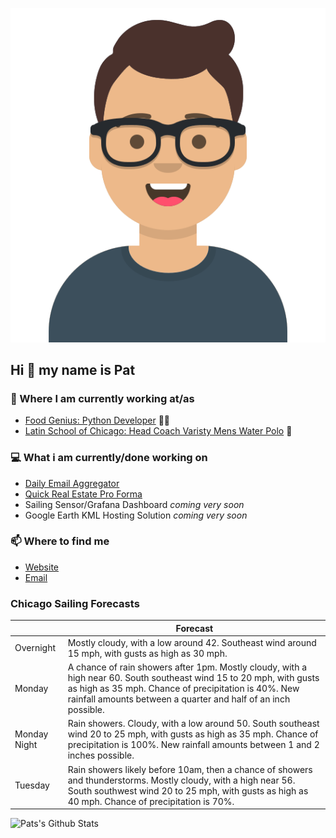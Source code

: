 [![Social banner for p-j-falconer](https://raw.githubusercontent.com/P-J-FALCONER/P-J-FALCONER/master/assets/avataaars.svg)](https://patfalconer.com/)
## Hi :wave: my name is Pat

### 💼 Where I am currently working at/as
- [Food Genius: Python Developer](https://getfoodgenius.com/) 🍔🐍
- [Latin School of Chicago: Head Coach Varisty Mens Water Polo](https://www.latinschool.org/) 🤽


### 💻 What i am currently/done working on
 - [Daily Email Aggregator](https://github.com/P-J-FALCONER/dott_daily_mail)
 - [Quick Real Estate Pro Forma](https://github.com/P-J-FALCONER/henry)
 - Sailing Sensor/Grafana Dashboard *coming very soon*
 - Google Earth KML Hosting Solution *coming very soon*

### 📫 Where to find me
 - [Website](https://patfalconer.com/)
 - [Email](mailto:patrick.j.falconer@gmail.com)


### Chicago Sailing Forecasts
|   | Forecast  |
|---|---|
| Overnight | Mostly cloudy, with a low around 42. Southeast wind around 15 mph, with gusts as high as 30 mph. |
| Monday | A chance of rain showers after 1pm. Mostly cloudy, with a high near 60. South southeast wind 15 to 20 mph, with gusts as high as 35 mph. Chance of precipitation is 40%. New rainfall amounts between a quarter and half of an inch possible. |
| Monday Night | Rain showers. Cloudy, with a low around 50. South southeast wind 20 to 25 mph, with gusts as high as 35 mph. Chance of precipitation is 100%. New rainfall amounts between 1 and 2 inches possible. |
| Tuesday | Rain showers likely before 10am, then a chance of showers and thunderstorms. Mostly cloudy, with a high near 56. South southwest wind 20 to 25 mph, with gusts as high as 40 mph. Chance of precipitation is 70%. |

![Pats's Github Stats](https://github-readme-stats.vercel.app/api?username=p-j-falconer&show_icons=true&theme=radical)
